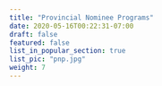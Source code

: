 ```yaml
---
title: "Provincial Nominee Programs"
date: 2020-05-16T00:22:31-07:00
draft: false
featured: false
list_in_popular_section: true
list_pic: "pnp.jpg"
weight: 7
---
```



